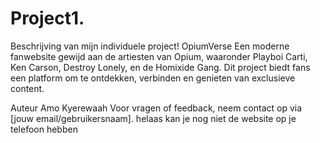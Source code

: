 # Project1.
Beschrijving van mijn individuele project!
OpiumVerse
Een moderne fanwebsite gewijd aan de artiesten van Opium, waaronder Playboi Carti, Ken Carson, Destroy Lonely, en de Homixide Gang. Dit project biedt fans een platform om te ontdekken, verbinden en genieten van exclusieve content.


Auteur
Amo Kyerewaah
Voor vragen of feedback, neem contact op via [jouw email/gebruikersnaam].
helaas kan je nog niet de website op je telefoon hebben

